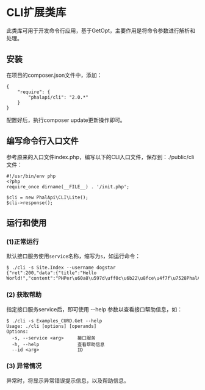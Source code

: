 # CLI扩展类库

此类库可用于开发命令行应用，基于GetOpt，主要作用是将命令参数进行解析和处理。  
  
## 安装

在项目的composer.json文件中，添加：  
```
{
    "require": {
        "phalapi/cli": "2.0.*"
    }
}
```

配置好后，执行composer update更新操作即可。 

## 编写命令行入口文件
参考原来的入口文件index.php，编写以下的CLI入口文件，保存到：./public/cli 文件：  

```
#!/usr/bin/env php
<?php
require_once dirname(__FILE__) . '/init.php';

$cli = new PhalApi\CLI\Lite();
$cli->response();
```
  
## 运行和使用

### (1)正常运行
默认接口服务使用```service```名称，缩写为```s```，如运行命令：  

```
$ ./cli -s Site.Index --username dogstar
{"ret":200,"data":{"title":"Hello World!","content":"PHPer\u60a8\u597d\uff0c\u6b22\u8fce\u4f7f\u7528PhalApi\uff01","version":"2.0.1","time":1501078814},"msg":""}
```
  
### (2) 获取帮助
指定接口服务service后，即可使用 --help 参数以查看接口帮助信息，如：  
```
$ ./cli -s Examples_CURD.Get --help
Usage: ./cli [options] [operands]
Options:
  -s, --service <arg>     接口服务
  -h, --help              查看帮助信息
  --id <arg>              ID
```

### (3) 异常情况
异常时，将显示异常错误提示信息，以及帮助信息。